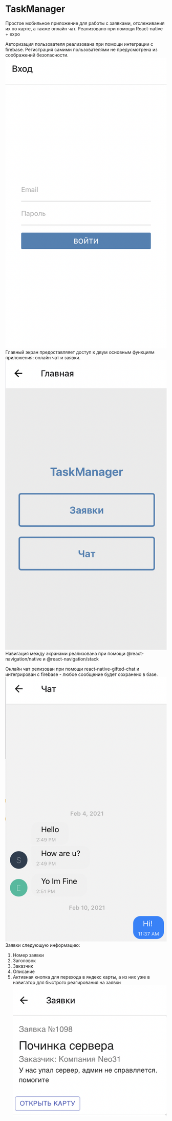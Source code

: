 # TaskManager

Простое мобильное приложение для работы с заявками, отслеживания их по карте, а также онлайн чат.
Реализовано при помощи React-native + expo

Авторизация пользователя реализована при помощи интеграции с firebase. Регистрация самими пользователями не предусмотрена из соображений безопасности.
![Иллюстрация к проекту](assets/auth.png)
Главный экран предоставляяет доступ к двум основным функциям приложения: онлайн чат и заявки.
![Иллюстрация к проекту](assets/main.png)
Навигация между экранами реализована при помощи @react-navigation/native и @react-navigation/stack

Онлайн чат релизован при помощи react-native-gifted-chat и интегрирован с firebase - любое сообщение будет сохранено в базе.
![Иллюстрация к проекту](assets/chat.png)
Заявки следующую информацию:
1. Номер заявки
2. Заголовок
3. Заказчик
4. Описание
5. Активная кнопка для перехода в яндекс карты, а из них уже в навигатор для быстрого реагирования на заявки
![Иллюстрация к проекту](assets/task.png)
